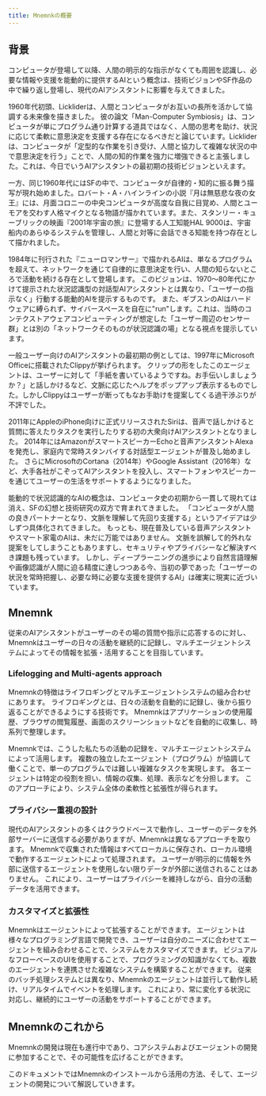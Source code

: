 ```yaml
---
title: Mnemnkの概要
---
```

## 背景

コンピュータが登場して以降、人間の明示的な指示がなくても周囲を認識し、必要な情報や支援を能動的に提供するAIという概念は、技術ビジョンやSF作品の中で繰り返し登場し、現代のAIアシスタントに影響を与えてきました。

1960年代初頭、Lickliderは、人間とコンピュータがお互いの長所を活かして協調する未来像を描きました。
彼の論文「Man-Computer Symbiosis」は、コンピュータが単にプログラム通り計算する道具ではなく、人間の思考を助け、状況に応じて柔軟に意思決定を支援する存在になるべきだと論じています。Lickliderは、コンピュータが「定型的な作業を引き受け、人間と協力して複雑な状況の中で意思決定を行う」ことで、人間の知的作業を強力に増強できると主張しました。これは、今日でいうAIアシスタントの最初期の技術ビジョンといえます。

一方、同じ1960年代にはSFの中で、コンピュータが自律的・知的に振る舞う描写が現れ始めました。ロバート・A・ハインラインの小説『月は無慈悲な夜の女王』には、月面コロニーの中央コンピュータが高度な自我に目覚め、人間とユーモアを交わす人格マイクとなる物語が描かれています。また、スタンリー・キューブリックの映画『2001年宇宙の旅』に登場する人工知能HAL 9000は、宇宙船内のあらゆるシステムを管理し、人間と対等に会話できる知能を持つ存在として描かれました。

1984年に刊行された『ニューロマンサー』で描かれるAIは、単なるプログラムを超えて、ネットワークを通じて自律的に意思決定を行い、人間の知らないところで活動を続ける存在として登場します。
このビジョンは、1970～80年代にかけて提示された状況認識型の対話型AIアシスタントとは異なり、「ユーザーの指示なく」行動する能動的AIを提示するものです。
また、ギブスンのAIはハードウェアに縛られず、サイバースペースを自在に"run"します。これは、当時のコンテクストアウェアコンピューティングが想定した「ユーザー周辺のセンサー群」とは別の「ネットワークそのものが状況認識の場」となる視点を提示しています。

一般ユーザー向けのAIアシスタントの最初期の例としては、1997年にMicrosoft Officeに搭載されたClippyが挙げられます。
クリップの形をしたこのエージェントは、ユーザーに対して「手紙を書いているようですね。お手伝いしましょうか？」と話しかけるなど、文脈に応じたヘルプをポップアップ表示するものでした。しかしClippyはユーザーが断ってもなお手助けを提案してくる過干渉ぶりが不評でした。

2011年にAppleのiPhone向けに正式リリースされたSiriは、音声で話しかけると質問に答えたりタスクを実行したりする初の大衆向けAIアシスタントとなりました。
2014年にはAmazonがスマートスピーカーEchoと音声アシスタントAlexaを発売し、家庭内で常時スタンバイする対話型エージェントが普及し始めました。
さらにMicrosoftのCortana（2014年）やGoogle Assistant（2016年）など、大手各社がこぞってAIアシスタントを投入し、スマートフォンやスピーカーを通じてユーザーの生活をサポートするようになりました。

能動的で状況認識的なAIの概念は、コンピュータ史の初期から一貫して現れては消え、SFの幻想と技術研究の双方で育まれてきました。
「コンピュータが人間の良きパートナーとなり、文脈を理解して先回り支援する」というアイデアは少しずつ具体化されてきました。
もっとも、現在普及している音声アシスタントやスマート家電のAIは、未だに万能ではありません。
文脈を誤解して的外れな提案をしてしまうこともありますし、セキュリティやプライバシーなど解決すべき課題も残っています。
しかし、ディープラーニングの進歩により自然言語理解や画像認識が人間に迫る精度に達しつつある今、当初の夢であった「ユーザーの状況を常時把握し、必要な時に必要な支援を提供するAI」は確実に現実に近づいています。

## Mnemnk

従来のAIアシスタントがユーザーのその場の質問や指示に応答するのに対し、Mnemnkはユーザーの日々の活動を継続的に記録し、マルチエージェントシステムによってその情報を拡張・活用することを目指しています。

### Lifelogging and Multi-agents approach

Mnemnkの特徴はライフロギングとマルチエージェントシステムの組み合わせにあります。
ライフロギングとは、日々の活動を自動的に記録し、後から振り返ることができるようにする技術です。
Mnemnkはアプリケーションの使用履歴、ブラウザの閲覧履歴、画面のスクリーンショットなどを自動的に収集し、時系列で整理します。

Mnemnkでは、こうした私たちの活動の記録を、マルチエージェントシステムによって活用します。
複数の独立したエージェント（プログラム）が協調して働くことで、単一のプログラムでは難しい複雑なタスクを実現します。
各エージェントは特定の役割を担い、情報の収集、処理、表示などを分担します。
このアプローチにより、システム全体の柔軟性と拡張性が得られます。

### プライバシー重視の設計

現代のAIアシスタントの多くはクラウドベースで動作し、ユーザーのデータを外部サーバーに送信する必要がありますが、Mnemnkは異なるアプローチを取ります。
Mnemnkで収集された情報はすべてローカルに保存され、ローカル環境で動作するエージェントによって処理されます。
ユーザーが明示的に情報を外部に送信するエージェントを使用しない限りデータが外部に送信されることはありません。
これにより、ユーザーはプライバシーを維持しながら、自分の活動データを活用できます。

### カスタマイズと拡張性

Mnemnkはエージェントによって拡張することができます。
エージェントは様々なプログラミング言語で開発でき、ユーザーは自分のニーズに合わせてエージェントを組み合わせることで、システムをカスタマイズできます。
ビジュアルなフローベースのUIを使用することで、プログラミングの知識がなくても、複数のエージェントを連携させた複雑なシステムを構築することができます。
従来のバッチ処理システムとは異なり、Mnemnkのエージェントは並行して動作し続け、リアルタイムでイベントを処理します。
これにより、常に変化する状況に対応し、継続的にユーザーの活動をサポートすることができます。

## Mnemnkのこれから

Mnemnkの開発は現在も進行中であり、コアシステムおよびエージェントの開発に参加することで、その可能性を広げることができます。

このドキュメントではMnemnkのインストールから活用の方法、そして、エージェントの開発について解説していきます。
